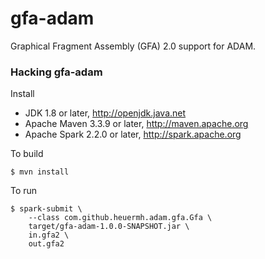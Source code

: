 # gfa-adam

Graphical Fragment Assembly (GFA) 2.0 support for ADAM.

### Hacking gfa-adam

Install

 * JDK 1.8 or later, http://openjdk.java.net
 * Apache Maven 3.3.9 or later, http://maven.apache.org
 * Apache Spark 2.2.0 or later, http://spark.apache.org


To build

    $ mvn install


To run

```
$ spark-submit \
    --class com.github.heuermh.adam.gfa.Gfa \
    target/gfa-adam-1.0.0-SNAPSHOT.jar \
    in.gfa2 \
    out.gfa2
```
